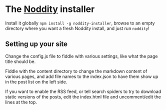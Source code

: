 The [Noddity](http://noddity.com/) installer
=============

Install it globally `npm install -g noddity-installer`, browse to an empty directory where you want a fresh Noddity install, and just run `noddity`!

Setting up your site
-----------

Change the config.js file to fiddle with various settings, like what the page title should be.

Fiddle with the content directory to change the markdown content of various pages, and add file names to the index.json to have them show up in the post list on the left side.

If you want to enable the RSS feed, or tell search spiders to try to download static versions of the posts, edit the index.html file and uncomment/edit the lines at the top.
